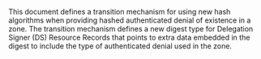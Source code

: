 This document defines a transition mechanism for using new hash algorithms 
when providing hashed authenticated denial of existence in a zone. The transition mechanism
defines a new digest type for Delegation Signer (DS) Resource
Records that points to extra data embedded in the digest to 
include the type of authenticated denial used in the zone.
